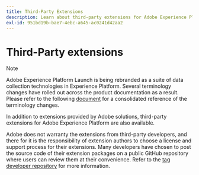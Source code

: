 ```yaml
---
title: Third-Party Extensions
description: Learn about third-party extensions for Adobe Experience Platform.
exl-id: 951bd19b-bae7-4ebc-a645-ac0241d42aa2
---
```

# Third-Party extensions

>[!NOTE]
>
>Adobe Experience Platform Launch is being rebranded as a suite of data collection technologies in Experience Platform. Several terminology changes have rolled out across the product documentation as a result. Please refer to the following [document](../launch-term-updates.md) for a consolidated reference of the terminology changes.

In addition to extensions provided by Adobe solutions, third-party extensions for Adobe Experience Platform are also available.

Adobe does not warranty the extensions from third-party developers, and there for it is the responsibility of extension authors to choose a license and support process for their extensions. Many developers have chosen to post the source code of their extension packages on a public GitHub repository where users can review them at their convenience. Refer to the [tag developer repository](https://github.com/Launch-Developers) for more information.
